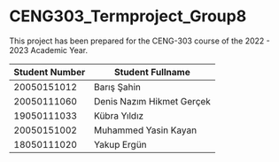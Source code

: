 # CENG303_Termproject_Group8
This project has been prepared for the CENG-303 course of the 2022 - 2023 Academic Year.

| **Student Number** | **Student Fullname**      |
|--------------------|---------------------------|
| 20050151012        | Barış Şahin               |
| 20050111060        | Denis Nazım Hikmet Gerçek |
| 19050111033        | Kübra Yıldız              |
| 20050151002        | Muhammed Yasin Kayan      |
| 18050111020        | Yakup Ergün               |
